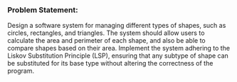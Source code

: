 ### Problem Statement:

Design a software system for managing different types of shapes, such as circles, rectangles, and triangles. The system should allow users to calculate the area and perimeter of each shape, and also be able to compare shapes based on their area. Implement the system adhering to the Liskov Substitution Principle (LSP), ensuring that any subtype of shape can be substituted for its base type without altering the correctness of the program.



